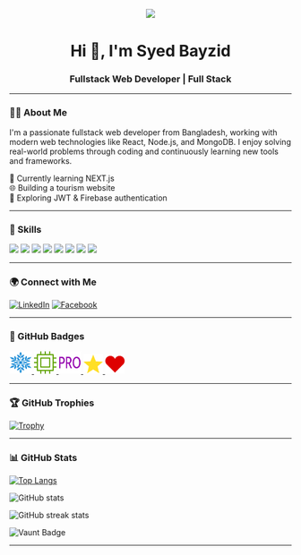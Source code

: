 <p align="center">
  <img src="https://i.ibb.co/DP1VcBtz/1750820176073-e-1756339200-v-beta-t-KCHYuf-Vyb-KPWz-Ibo2o-O71do-KGSVW8-LGIa-Cqj4lfm-Vs.jpg" />
</p>

<h1 align="center">Hi 👋, I'm Syed Bayzid</h1>
<h3 align="center">Fullstack Web Developer | Full Stack</h3>

---

### 🧑‍💻 About Me
I'm a passionate fullstack web developer from Bangladesh, working with modern web technologies like React, Node.js, and MongoDB. I enjoy solving real-world problems through coding and continuously learning new tools and frameworks.

🚀 Currently learning NEXT.js  
🌐 Building a tourism website  
🔐 Exploring JWT & Firebase authentication  

---

### 🚀 Skills
<p align="left">
  <img src="https://img.shields.io/badge/HTML5-E34F26?style=for-the-badge&logo=html5&logoColor=white"/>
  <img src="https://img.shields.io/badge/CSS3-1572B6?style=for-the-badge&logo=css3&logoColor=white"/>
  <img src="https://img.shields.io/badge/JavaScript-F7DF1E?style=for-the-badge&logo=javascript&logoColor=black"/>
  <img src="https://img.shields.io/badge/React-20232A?style=for-the-badge&logo=react&logoColor=61DAFB"/>
  <img src="https://img.shields.io/badge/Node.js-339933?style=for-the-badge&logo=nodedotjs&logoColor=white"/>
  <img src="https://img.shields.io/badge/Express.js-000000?style=for-the-badge&logo=express&logoColor=white"/>
  <img src="https://img.shields.io/badge/MongoDB-4EA94B?style=for-the-badge&logo=mongodb&logoColor=white"/>
  <img src="https://img.shields.io/badge/Firebase-FFCA28?style=for-the-badge&logo=firebase&logoColor=black"/>
</p>

---

### 🌍 Connect with Me

[<img src="https://img.icons8.com/fluency/48/linkedin.png" alt="LinkedIn" height="40"/>](https://www.linkedin.com/in/syed-bayzid-b91343329) 
[<img src="https://img.icons8.com/fluency/48/facebook-new.png" alt="Facebook" height="40"/>](https://www.facebook.com/syed.bayzidhusain)

---

### 🏅 GitHub Badges

<a href='https://archiveprogram.github.com/'>
  <img src='https://raw.githubusercontent.com/acervenky/animated-github-badges/master/assets/acbadge.gif' width='40' height='40'>
</a>
<a href='https://docs.github.com/en/developers'>
  <img src='https://raw.githubusercontent.com/acervenky/animated-github-badges/master/assets/devbadge.gif' width='40' height='40'>
</a>
<a href='https://github.com/pricing'>
  <img src='https://raw.githubusercontent.com/acervenky/animated-github-badges/master/assets/pro.gif' width='40' height='40'>
</a>
<a href='https://stars.github.com/'>
  <img src='https://raw.githubusercontent.com/acervenky/animated-github-badges/master/assets/starbadge.gif' width='35' height='35'>
</a>
<a href='https://docs.github.com/en/github/supporting-the-open-source-community-with-github-sponsors'>
  <img src='https://raw.githubusercontent.com/acervenky/animated-github-badges/master/assets/sponsorbadge.gif' width='35' height='35'>
</a>

---

### 🏆 GitHub Trophies

[![Trophy](https://github-profile-trophy.vercel.app/?username=syedbayzid82849&theme=algolia)](https://github.com/ryo-ma/github-profile-trophy)

---

### 📊 GitHub Stats

[![Top Langs](https://github-readme-stats.vercel.app/api/top-langs/?username=syedbayzid82849&layout=compact&theme=tokyonight)](https://github.com/anuraghazra/github-readme-stats)

![GitHub stats](https://github-readme-stats.vercel.app/api?username=syedbayzid82849&show_icons=true&count_private=true&theme=tokyonight)

![GitHub streak stats](https://streak-stats.demolab.com/?user=syedbayzid82849&theme=tokyonight)

![Vaunt Badge](https://api.vaunt.dev/v1/github/entities/syedbayzid82849/contributions?format=svg&private=true)

---
